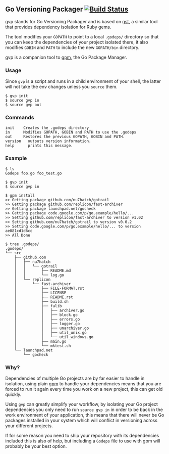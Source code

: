 ## Go Versioning Packager [![Build Status](https://travis-ci.org/pote/gvp.png?branch=master)](https://travis-ci.org/pote/gvp)

gvp stands for Go Versioning Packager and is based on [gst](http://github.com/tonchis/gst), a similar tool that provides dependency isolation for Ruby gems.

The tool modifies your `GOPATH` to point to a local `.godeps/` directory so that you can keep the dependencies of your project isolated there, it also modifies `GOBIN` and `PATH` to include the new `GOPATH/bin` directory.

gvp is a companion tool to [gpm](http://github.com/pote/gpm), the Go Package Manager.

### Usage

Since `gvp` is a script and runs in a child environment of your shell, the latter will not take the env changes unless you `source` them.

```shell
$ gvp init
$ source gvp in
$ source gvp out
```

### Commands

```shell
init    Creates the .godeps directory
in      Modifies GOPATH, GOBIN and PATH to use the .godeps
out     Restores the previous GOPATH, GOBIN and PATH.
version   outputs version information.
help      prints this message.
```

### Example

```
$ ls
Godeps foo.go foo_test.go

$ gvp init
$ source gvp in

$ gpm install
>> Getting package github.com/nu7hatch/gotrail
>> Getting package github.com/replicon/fast-archiver
>> Getting package launchpad.net/gocheck
>> Getting package code.google.com/p/go.example/hello/...
>> Setting github.com/replicon/fast-archiver to version v1.02
>> Setting github.com/nu7hatch/gotrail to version v0.0.2
>> Setting code.google.com/p/go.example/hello/... to version ae081cd1d6cc
>> All Done

$ tree .godeps/
.godeps/
└── src
    ├── github.com
    │   ├── nu7hatch
    │   │   └── gotrail
    │   │       ├── README.md
    │   │       └── log.go
    │   └── replicon
    │       └── fast-archiver
    │           ├── FILE-FORMAT.rst
    │           ├── LICENSE
    │           ├── README.rst
    │           ├── build.sh
    │           ├── falib
    │           │   ├── archiver.go
    │           │   ├── block.go
    │           │   ├── errors.go
    │           │   ├── logger.go
    │           │   ├── unarchiver.go
    │           │   ├── util_unix.go
    │           │   └── util_windows.go
    │           ├── main.go
    │           └── mktest.sh
    └── launchpad.net
        └── gocheck
```


### Why?

Dependencies of multiple Go projects are by far easier to handle in isolation, using plain [gpm](http://github.com/pote/gpm)
to handle your dependencies means that you are forced to run it again every time you work on a new project, this can get old
quickly.

Using `gvp` can greatly simplify your workflow, by isolating your Go project dependencies you only need to run `source gvp in`
in order to be back in the work environment of your application, this means that there will never be Go packages installed in
your system which will conflict in versioning across your different projects.

If for some reason you need to ship your repository with its dependencies included this is also of help, but including a
`Godeps` file to use with gpm will probably be your best option.
